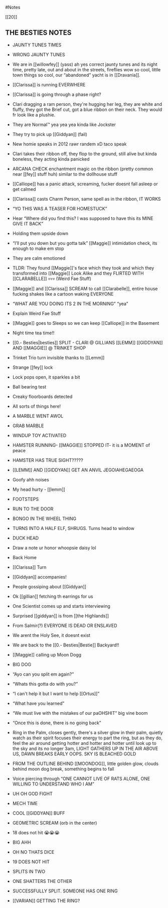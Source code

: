 #Notes 

[[20]]
## THE BESTIES NOTES

-   JAUNTY TUNES TIMES
    
-   WRONG JAUNTY TUNES
    
-   We are in [[willowfey]] (yass) ah yes correct jaunty tunes and its night time, pretty late, out and about in the streets, fireflies wow so cool, little town things so cool, our “abandoned” yacht is in [[Dravania]].
    
-   [[Clarissa]] is running EVERWHERE
    
-   [[Clarissa]] is going through a phase right?
    
-   Clari dragging a ram person, they're hugging her leg, they are white and fluffy, they got the Brief cut, got a blue ribbon on their neck. They would fr look like a plushie.
    
-   They are Normal™️ yea yea yea kinda like Jockster
    
-   They try to pick up [[Giddyan]] (fail)
    
-   New homie speaks in 2012 rawr randem xD taco speak
    
-   Clari takes their ribbon off, they flop to the ground, still alive but kinda boneless, they acting kinda panicked
    
-   ARCANA CHECK enchantment magic on the ribbon (pretty common near [[fey]] stuff huh) similar to the dollhouse stuff
    
-   [[Calliope]] has a panic attack, screaming, fucker doesnt fall asleep or get calmed
    
-   [[Clarissa]] casts Charm Person, same spell as in the ribbon, IT WORKS
    
-   “YO THIS WAS A TEASER FOR HOMESTUCK”
    
-   Hear “Where did you find this? I was supposed to have this its MINE GIVE IT BACK”
    
-   Holding them upside down
    
-   “I’ll put you down but you gotta talk” [[Maggie]] intimidation check, its enough to make em stop
    
-   They are calm emotioned
    
-   TLDR: They found [[Maggie]]'s face which they took and which they transformed into [[Maggie]] Look Alike and they FLIRTED WITH [[CLARABELLE]] 💀💀💀 (Weird Fae Stuff)
    
-   [[Maggie]] and [[Clarissa]] SCREAM to call [[Clarabelle]], entire house fucking shakes like a cartoon waking EVERYONE
    
-   “WHAT ARE YOU DOING ITS 2 IN THE MORNING” “yea”
    
-   Explain Weird Fae Stuff
    
-   [[Maggie]] goes to Sleeps so we can keep [[Calliope]] in the Basement
    
-   Night time tea time!!
    
-   [[0.- Besties|besties]] SPLIT - CLARI @ GILLIANS [[LEMM]] [[GIDDYAN]] AND [[MAGGIE]] @ TRINKET SHOP
    
-   Trinket Trio turn invisible thanks to [[Lemm]]
    
-   Strange [[fey]] lock
    
-   Lock pops open, it sparkles a bit
    
-   Ball bearing test
    
-   Creaky floorboards detected
    
-   All sorts of things here!
    
-   A MARBLE WENT AWOL
    
-   GRAB MARBLE
    
-   WINDUP TOY ACTIVATED
    
-   HAMSTER RUNNING- [[MAGGIE]] STOPPED IT- it is a MOMENT of peace
    
-   HAMSTER HAS TRUE SIGHT?????
    
-   [[LEMM]] AND [[GIDDYAN]] GET AN ANVIL JEGOIAHEGAEOGA
    
-   Goofy ahh noises
    
-   My head hurty - [[lemm]]
    
-   FOOTSTEPS
    
-   RUN TO THE DOOR
    
-   BONGO IN THE WHEEL THING
    
-   TURNS INTO A HALF ELF, SHRUGS. Turns head to window
    
-   DUCK HEAD
    
-   Draw a note ur honor whoopsie daisy lol
    
-   Back Home
    
-   [[Clarissa]] Turn
    
-   [[Giddyan]] accompanies!
    
-   People gossiping about [[Giddyan]]
    
-   Ok [[gillian]] fetching th earrings for us
    
-   One Scientist comes up and starts interviewing
    
-   Surprised [[giddyan]] is from [[the Highlands]]
    
-   From Salmir(?) EVERYONE IS DEAD OR ENSLAVED
    
-   We arent the Holy See, it doesnt exist
    
-   We are back to the [[0.- Besties|Bestie]] Backyard!!
    
-   [[Maggie]] calling up Moon Dogg
    
-   BIG DOG 
    
-   “Ayo can you split em again?” 
    
-   “Whats this gotta do with you?”
    
-   “I can't help it but I want to help [[Ortus]]”
    
-   “What have you learned”
    
-   “We must live with the mistakes of our paOHSHIT” big vine boom
    
-   “Once this is done, there is no going back”
    
-   Ring in the Palm, closes gently, there's a silver glow in their palm, quietly watch as their spirit focuses their energy to part the ring, but as they do, feel the air around getting hotter and hotter and hotter until look up to the sky and its no longer 3am, LIGHT GATHERS UP IN THE AIR ABOVE US, DAWN BREAKS EARLY OOPS. SKY IS BLEACHED GOLD
    
-   FROM THE OUTLINE BEHIND [[MOONDOG]], little golden glow, clouds behind moon dog break, something begins to fall
    
-   Voice piercing through “ONE CANNOT LIVE OF RATS ALONE, ONE WILLING TO UNDERSTAND WHO I AM”
    
-   UH OH GOD FIGHT
    
-   MECH TIME
    
-   COOL [[GIDDYAN]] BUFF
    
-   GEOMETRIC SCREAM (orb in the center)
    
-   18 does not hit 😭😭😭
    
-   BIG AHH
    
-   OH NO THATS DICE
    
-   19 DOES NOT HIT
    
-   SPLITS IN TWO
    
-   ONE SHATTERS THE OTHER
    
-   SUCCESSFULLY SPLIT. SOMEONE HAS ONE RING
    
-   [[VARIAN]] GETTING THE RING?

